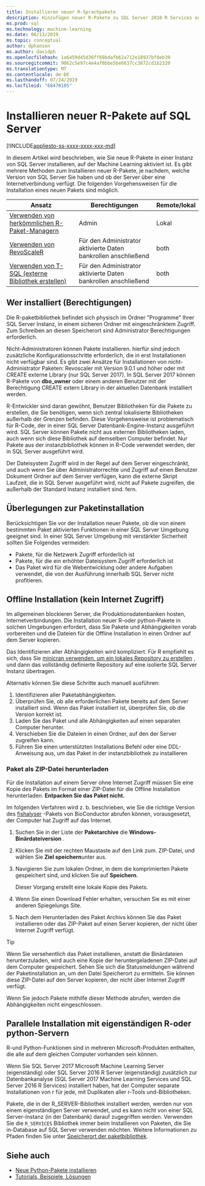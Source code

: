 ```yaml
---
title: Installieren neuer R-Sprachpakete
description: Hinzufügen neuer R-Pakete zu SQL Server 2016 R Services oder SQL Server 2017 Machine Learning Services (in-Database)
ms.prod: sql
ms.technology: machine-learning
ms.date: 06/13/2019
ms.topic: conceptual
author: dphansen
ms.author: davidph
ms.openlocfilehash: 1a6459d45d36ff69bdafb62a712e18937bf8eb30
ms.sourcegitcommit: 9062c5e97c4e4af0bbe5be6637cc3872cd1b2320
ms.translationtype: MT
ms.contentlocale: de-DE
ms.lasthandoff: 07/24/2019
ms.locfileid: "68470105"
---
```

# <a name="install-new-r-packages-on-sql-server"></a>Installieren neuer R-Pakete auf SQL Server
[!INCLUDE[appliesto-ss-xxxx-xxxx-xxx-md](../../includes/appliesto-ss-xxxx-xxxx-xxx-md.md)]

In diesem Artikel wird beschrieben, wie Sie neue R-Pakete in einer Instanz von SQL Server installieren, auf der Machine Learning aktiviert ist. Es gibt mehrere Methoden zum Installieren neuer R-Pakete, je nachdem, welche Version von SQL Server Sie haben und ob der Server über eine Internetverbindung verfügt. Die folgenden Vorgehensweisen für die Installation eines neuen Pakets sind möglich.

| Ansatz                           | Berechtigungen               | Remote/lokal |
|------------------------------------|---------------------------|--------------|
| [Verwenden von herkömmlichen R-Paket-Managern](use-r-package-managers-on-sql-server.md)  | Admin | Lokal |
| [Verwenden von RevoScaleR](use-revoscaler-to-manage-r-packages.md) |  Für den Administrator aktivierte Daten bankrollen anschließend | both|
| [Verwenden von T-SQL (externe Bibliothek erstellen)](install-r-packages-tsql.md) | Für den Administrator aktivierte Daten bankrollen anschließend | both 

## <a name="who-installs-permissions"></a>Wer installiert (Berechtigungen)

Die R-paketbibliothek befindet sich physisch im Ordner "Programme" Ihrer SQL Server Instanz, in einem sicheren Ordner mit eingeschränktem Zugriff. Zum Schreiben an diesen Speicherort sind Administrator Berechtigungen erforderlich.

Nicht-Administratoren können Pakete installieren. hierfür sind jedoch zusätzliche Konfigurationsschritte erforderlich, die in erst Installationen nicht verfügbar sind. Es gibt zwei Ansätze für Installationen von nicht-Administrator Paketen: Revoscaler mit Version 9.0.1 und höher oder mit CREATE externe Library (nur SQL Server 2017). In SQL Server 2017 können R-Pakete von **dbo_owner** oder einem anderen Benutzer mit der Berechtigung CREATE extern Library in der aktuellen Datenbank installiert werden.

R-Entwickler sind daran gewöhnt, Benutzer Bibliotheken für die Pakete zu erstellen, die Sie benötigen, wenn sich zentral lokalisierte Bibliotheken außerhalb der Grenzen befinden. Diese Vorgehensweise ist problematisch für R-Code, der in einer SQL Server Datenbank-Engine-Instanz ausgeführt wird. SQL Server können Pakete nicht aus externen Bibliotheken laden, auch wenn sich diese Bibliothek auf demselben Computer befindet. Nur Pakete aus der instanzbibliothek können in R-Code verwendet werden, der in SQL Server ausgeführt wird.

Der Dateisystem Zugriff wird in der Regel auf dem Server eingeschränkt, und auch wenn Sie über Administratorrechte und Zugriff auf einen Benutzer Dokument Ordner auf dem Server verfügen, kann die externe Skript Laufzeit, die in SQL Server ausgeführt wird, nicht auf Pakete zugreifen, die außerhalb der Standard Instanz installiert sind. fern. 

## <a name="considerations-for-package-installation"></a>Überlegungen zur Paketinstallation

Berücksichtigen Sie vor der Installation neuer Pakete, ob die von einem bestimmten Paket aktivierten Funktionen in einer SQL Server Umgebung geeignet sind. In einer SQL Server Umgebung mit verstärkter Sicherheit sollten Sie Folgendes vermeiden:

+ Pakete, für die Netzwerk Zugriff erforderlich ist
+ Pakete, für die ein erhöhter Dateisystem Zugriff erforderlich ist
+ Das Paket wird für die Webentwicklung oder andere Aufgaben verwendet, die von der Ausführung innerhalb SQL Server nicht profitieren.

## <a name="offline-installation-no-internet-access"></a>Offline Installation (kein Internet Zugriff)

Im allgemeinen blockieren Server, die Produktionsdatenbanken hosten, Internetverbindungen. Die Installation neuer R-oder python-Pakete in solchen Umgebungen erfordert, dass Sie Pakete und Abhängigkeiten vorab vorbereiten und die Dateien für die Offline Installation in einen Ordner auf dem Server kopieren.

Das Identifizieren aller Abhängigkeiten wird kompliziert. Für R empfiehlt es sich, dass Sie [minicran verwenden, um ein lokales Repository zu erstellen](create-a-local-package-repository-using-minicran.md) , und dann das vollständig definierte Repository auf eine isolierte SQL Server Instanz übertragen.

Alternativ können Sie diese Schritte auch manuell ausführen:

1. Identifizieren aller Paketabhängigkeiten. 
2. Überprüfen Sie, ob alle erforderlichen Pakete bereits auf dem Server installiert sind. Wenn das Paket installiert ist, überprüfen Sie, ob die Version korrekt ist.
3. Laden Sie das Paket und alle Abhängigkeiten auf einen separaten Computer herunter.
4. Verschieben Sie die Dateien in einen Ordner, auf den der Server zugreifen kann.
5. Führen Sie einen unterstützten Installations Befehl oder eine DDL-Anweisung aus, um das Paket in der instanzbibliothek zu installieren

### <a name="download-the-package-as-a-zipped-file"></a>Paket als ZIP-Datei herunterladen

Für die Installation auf einem Server ohne Internet Zugriff müssen Sie eine Kopie des Pakets im Format einer ZIP-Datei für die Offline Installation herunterladen. **Entpacken Sie das Paket nicht.**

Im folgenden Verfahren wird z. b. beschrieben, wie Sie die richtige Version des [fishalyser](https://bioconductor.org/packages/release/bioc/html/FISHalyseR.html) -Pakets von BioConductor abrufen können, vorausgesetzt, der Computer hat Zugriff auf das Internet.

1.  Suchen Sie in der Liste der **Paketarchive** die **Windows-Binärdateiversion** .

2.  Klicken Sie mit der rechten Maustaste auf den Link zum. ZIP-Datei, und wählen Sie **Ziel speichern**unter aus.

3.  Navigieren Sie zum lokalen Ordner, in dem die komprimierten Pakete gespeichert sind, und klicken Sie auf **Speichern**.

    Dieser Vorgang erstellt eine lokale Kopie des Pakets. 

4. Wenn Sie einen Download Fehler erhalten, versuchen Sie es mit einer anderen Spiegelungs Site.

5. Nach dem Herunterladen des Paket Archivs können Sie das Paket installieren oder das ZIP-Paket auf einen Server kopieren, der nicht über Internet Zugriff verfügt.

> [!TIP]
> Wenn Sie versehentlich das Paket installieren, anstatt die Binärdateien herunterzuladen, wird auch eine Kopie der heruntergeladenen ZIP-Datei auf dem Computer gespeichert. Sehen Sie sich die Statusmeldungen während der Paketinstallation an, um den Datei Speicherort zu ermitteln. Sie können diese ZIP-Datei auf den Server kopieren, der nicht über Internet Zugriff verfügt.
> 
> Wenn Sie jedoch Pakete mithilfe dieser Methode abrufen, werden die Abhängigkeiten nicht eingeschlossen. 


## <a name="side-by-side-installation-with-standalone-r-or-python-servers"></a>Parallele Installation mit eigenständigen R-oder python-Servern

R-und Python-Funktionen sind in mehreren Microsoft-Produkten enthalten, die alle auf dem gleichen Computer vorhanden sein können.

Wenn Sie SQL Server 2017 Microsoft Machine Learning Server (eigenständig) oder SQL Server 2016 R Server (eigenständig) zusätzlich zur Datenbankanalyse (SQL Server 2017 Machine Learning Services und SQL Server 2016 R Services) installiert haben, hat der Computer separate Installationen von r für jede, mit Duplikaten aller r-Tools und-Bibliotheken.

Pakete, die in der R_SERVER-Bibliothek installiert werden, werden nur von einem eigenständigen Server verwendet, und es kann nicht von einer SQL Server-Instanz (in der Datenbank) darauf zugegriffen werden. Verwenden Sie die `R_SERVICES` Bibliothek immer beim Installieren von Paketen, die Sie in-Database auf SQL Server verwenden möchten. Weitere Informationen zu Pfaden finden Sie unter [Speicherort der paketbibliothek](../package-management/default-packages.md).

## <a name="see-also"></a>Siehe auch

+ [Neue Python-Pakete installieren](../python/install-additional-python-packages-on-sql-server.md)
+ [Tutorials, Beispiele, Lösungen](../tutorials/machine-learning-services-tutorials.md)
